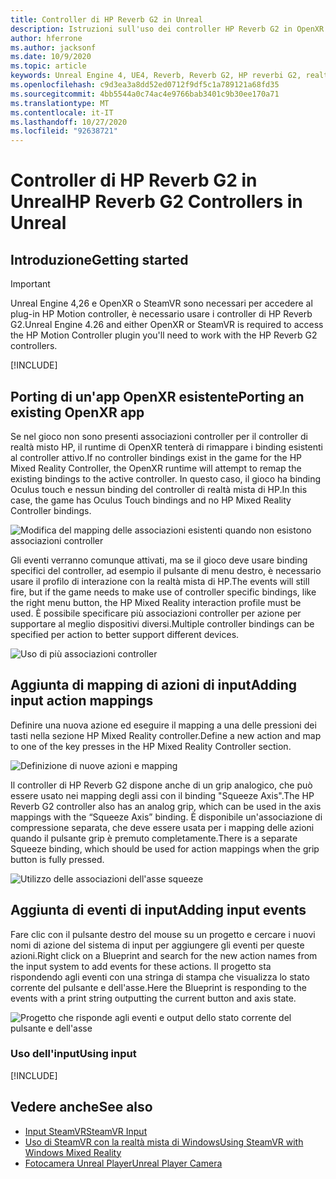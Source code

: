 ```yaml
---
title: Controller di HP Reverb G2 in Unreal
description: Istruzioni sull'uso dei controller HP Reverb G2 in OpenXR e SteamVR
author: hferrone
ms.author: jacksonf
ms.date: 10/9/2020
ms.topic: article
keywords: Unreal Engine 4, UE4, Reverb, Reverb G2, HP reverbi G2, realtà mista, sviluppo, controller di movimento, input utente, funzionalità, nuovo progetto, emulatore, documentazione, guide, funzionalità, ologrammi, sviluppo di giochi
ms.openlocfilehash: c9d3ea3a8dd52ed0712f9df5c1a789121a68fd35
ms.sourcegitcommit: 4bb5544a0c74ac4e9766bab3401c9b30ee170a71
ms.translationtype: MT
ms.contentlocale: it-IT
ms.lasthandoff: 10/27/2020
ms.locfileid: "92638721"
---
```

# <a name="hp-reverb-g2-controllers-in-unreal"></a><span data-ttu-id="7ffb6-104">Controller di HP Reverb G2 in Unreal</span><span class="sxs-lookup"><span data-stu-id="7ffb6-104">HP Reverb G2 Controllers in Unreal</span></span> 

## <a name="getting-started"></a><span data-ttu-id="7ffb6-105">Introduzione</span><span class="sxs-lookup"><span data-stu-id="7ffb6-105">Getting started</span></span>

> [!IMPORTANT]
> <span data-ttu-id="7ffb6-106">Unreal Engine 4,26 e OpenXR o SteamVR sono necessari per accedere al plug-in HP Motion controller, è necessario usare i controller di HP Reverb G2.</span><span class="sxs-lookup"><span data-stu-id="7ffb6-106">Unreal Engine 4.26 and either OpenXR or SteamVR is required to access the HP Motion Controller plugin you'll need to work with the HP Reverb G2 controllers.</span></span>

[!INCLUDE[](includes/tabs-g2-controllers-in-unreal.md)]

## <a name="porting-an-existing-openxr-app"></a><span data-ttu-id="7ffb6-107">Porting di un'app OpenXR esistente</span><span class="sxs-lookup"><span data-stu-id="7ffb6-107">Porting an existing OpenXR app</span></span> 

<span data-ttu-id="7ffb6-108">Se nel gioco non sono presenti associazioni controller per il controller di realtà misto HP, il runtime di OpenXR tenterà di rimappare i binding esistenti al controller attivo.</span><span class="sxs-lookup"><span data-stu-id="7ffb6-108">If no controller bindings exist in the game for the HP Mixed Reality Controller, the OpenXR runtime will attempt to remap the existing bindings to the active controller.</span></span>  <span data-ttu-id="7ffb6-109">In questo caso, il gioco ha binding Oculus touch e nessun binding del controller di realtà mista di HP.</span><span class="sxs-lookup"><span data-stu-id="7ffb6-109">In this case, the game has Oculus Touch bindings and no HP Mixed Reality Controller bindings.</span></span>

![Modifica del mapping delle associazioni esistenti quando non esistono associazioni controller](images/reverb-g2-img-04.png)

<span data-ttu-id="7ffb6-111">Gli eventi verranno comunque attivati, ma se il gioco deve usare binding specifici del controller, ad esempio il pulsante di menu destro, è necessario usare il profilo di interazione con la realtà mista di HP.</span><span class="sxs-lookup"><span data-stu-id="7ffb6-111">The events will still fire, but if the game needs to make use of controller specific bindings, like the right menu button, the HP Mixed Reality interaction profile must be used.</span></span>  <span data-ttu-id="7ffb6-112">È possibile specificare più associazioni controller per azione per supportare al meglio dispositivi diversi.</span><span class="sxs-lookup"><span data-stu-id="7ffb6-112">Multiple controller bindings can be specified per action to better support different devices.</span></span>
   
![Uso di più associazioni controller](images/reverb-g2-img-05.png)

## <a name="adding-input-action-mappings"></a><span data-ttu-id="7ffb6-114">Aggiunta di mapping di azioni di input</span><span class="sxs-lookup"><span data-stu-id="7ffb6-114">Adding input action mappings</span></span> 

<span data-ttu-id="7ffb6-115">Definire una nuova azione ed eseguire il mapping a una delle pressioni dei tasti nella sezione HP Mixed Reality controller.</span><span class="sxs-lookup"><span data-stu-id="7ffb6-115">Define a new action and map to one of the key presses in the HP Mixed Reality Controller section.</span></span>

![Definizione di nuove azioni e mapping](images/reverb-g2-img-02.png)

<span data-ttu-id="7ffb6-117">Il controller di HP Reverb G2 dispone anche di un grip analogico, che può essere usato nei mapping degli assi con il binding "Squeeze Axis".</span><span class="sxs-lookup"><span data-stu-id="7ffb6-117">The HP Reverb G2 controller also has an analog grip, which can be used in the axis mappings with the “Squeeze Axis” binding.</span></span>  <span data-ttu-id="7ffb6-118">È disponibile un'associazione di compressione separata, che deve essere usata per i mapping delle azioni quando il pulsante grip è premuto completamente.</span><span class="sxs-lookup"><span data-stu-id="7ffb6-118">There is a separate Squeeze binding, which should be used for action mappings when the grip button is fully pressed.</span></span> 

![Utilizzo delle associazioni dell'asse squeeze](images/reverb-g2-img-03.png)

## <a name="adding-input-events"></a><span data-ttu-id="7ffb6-120">Aggiunta di eventi di input</span><span class="sxs-lookup"><span data-stu-id="7ffb6-120">Adding input events</span></span>

<span data-ttu-id="7ffb6-121">Fare clic con il pulsante destro del mouse su un progetto e cercare i nuovi nomi di azione del sistema di input per aggiungere gli eventi per queste azioni.</span><span class="sxs-lookup"><span data-stu-id="7ffb6-121">Right click on a Blueprint and search for the new action names from the input system to add events for these actions.</span></span>  <span data-ttu-id="7ffb6-122">Il progetto sta rispondendo agli eventi con una stringa di stampa che visualizza lo stato corrente del pulsante e dell'asse.</span><span class="sxs-lookup"><span data-stu-id="7ffb6-122">Here the Blueprint is responding to the events with a print string outputting the current button and axis state.</span></span>

![Progetto che risponde agli eventi e output dello stato corrente del pulsante e dell'asse](images/reverb-g2-img-06.png)

### <a name="using-input"></a><span data-ttu-id="7ffb6-124">Uso dell'input</span><span class="sxs-lookup"><span data-stu-id="7ffb6-124">Using input</span></span> 

[!INCLUDE[](includes/tabs-g2-controller-mapping-in-unreal.md)]

## <a name="see-also"></a><span data-ttu-id="7ffb6-125">Vedere anche</span><span class="sxs-lookup"><span data-stu-id="7ffb6-125">See also</span></span>
* [<span data-ttu-id="7ffb6-126">Input SteamVR</span><span class="sxs-lookup"><span data-stu-id="7ffb6-126">SteamVR Input</span></span>](https://docs.unrealengine.com/Platforms/VR/SteamVR/HowTo/SteamVRInput/index.html)
* [<span data-ttu-id="7ffb6-127">Uso di SteamVR con la realtà mista di Windows</span><span class="sxs-lookup"><span data-stu-id="7ffb6-127">Using SteamVR with Windows Mixed Reality</span></span>](https://docs.microsoft.com/windows/mixed-reality/enthusiast-guide/using-steamvr-with-windows-mixed-reality)
* [<span data-ttu-id="7ffb6-128">Fotocamera Unreal Player</span><span class="sxs-lookup"><span data-stu-id="7ffb6-128">Unreal Player Camera</span></span>](https://docs.unrealengine.com/Programming/Tutorials/PlayerCamera/3/index.html)